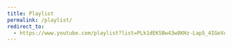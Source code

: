```yaml
---
title: Playlist
permalink: /playlist/
redirect_to:
  - https://www.youtube.com/playlist?list=PLk1dEKSBw43w8KHz-Lap5_4IGeVA5wmpX
---
```

